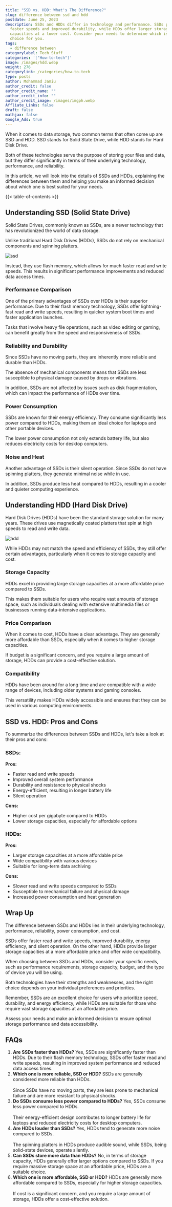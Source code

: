 ```yaml
---
title: "SSD vs. HDD: What's The Difference?"
slug: difference between ssd and hdd
postdate: June 25, 2023
description: SSDs and HDDs differ in technology and performance. SSDs provide
  faster speeds and improved durability, while HDDs offer larger storage
  capacities at a lower cost. Consider your needs to determine which is the best
  choice for you.
tags:
  - difference between
categorylabel: Tech Stuff
categories: '["How-to-tech"]'
image: /images/hdd.webp
weight: 276
categorylink: /categories/how-to-tech
type: posts
author: Mohammad Jamiu
author_credit: false
author_credit_name: ""
author_credit_info: ""
author_credit_image: /images/imgph.webp
Affliate_Links: false
draft: false
mathjax: false
Google_Ads: true
---
```

When it comes to data storage, two common terms that often come up are SSD and HDD. SSD stands for Solid State Drive, while HDD stands for Hard Disk Drive. 

Both of these technologies serve the purpose of storing your files and data, but they differ significantly in terms of their underlying technology, performance, and reliability. 

In this article, we will look into the details of SSDs and HDDs, explaining the differences between them and helping you make an informed decision about which one is best suited for your needs.

{{< table-of-contents >}}

## **Understanding SSD (Solid State Drive)**

Solid State Drives, commonly known as SSDs, are a newer technology that has revolutionized the world of data storage. 

Unlike traditional Hard Disk Drives (HDDs), SSDs do not rely on mechanical components and spinning platters. 

![ssd](/images/ssd.webp "ssd")

Instead, they use flash memory, which allows for much faster read and write speeds. This results in significant performance improvements and reduced data access times.

### **Performance Comparison**

One of the primary advantages of SSDs over HDDs is their superior performance. Due to their flash memory technology, SSDs offer lightning-fast read and write speeds, resulting in quicker system boot times and faster application launches. 

Tasks that involve heavy file operations, such as video editing or gaming, can benefit greatly from the speed and responsiveness of SSDs.

### **Reliability and Durability**

Since SSDs have no moving parts, they are inherently more reliable and durable than HDDs. 

The absence of mechanical components means that SSDs are less susceptible to physical damage caused by drops or vibrations. 

In addition, SSDs are not affected by issues such as disk fragmentation, which can impact the performance of HDDs over time.

### **Power Consumption**

SSDs are known for their energy efficiency. They consume significantly less power compared to HDDs, making them an ideal choice for laptops and other portable devices. 

The lower power consumption not only extends battery life, but also reduces electricity costs for desktop computers.

### **Noise and Heat**

Another advantage of SSDs is their silent operation. Since SSDs do not have spinning platters, they generate minimal noise while in use. 

In addition, SSDs produce less heat compared to HDDs, resulting in a cooler and quieter computing experience.

## **Understanding HDD (Hard Disk Drive)**

Hard Disk Drives (HDDs) have been the standard storage solution for many years. These drives use magnetically coated platters that spin at high speeds to read and write data. 

![hdd](/images/hdd.webp "hdd")

While HDDs may not match the speed and efficiency of SSDs, they still offer certain advantages, particularly when it comes to storage capacity and cost.

### **Storage Capacity**

HDDs excel in providing large storage capacities at a more affordable price compared to SSDs. 

This makes them suitable for users who require vast amounts of storage space, such as individuals dealing with extensive multimedia files or businesses running data-intensive applications.

### **Price Comparison**

When it comes to cost, HDDs have a clear advantage. They are generally more affordable than SSDs, especially when it comes to higher storage capacities. 

If budget is a significant concern, and you require a large amount of storage, HDDs can provide a cost-effective solution.

### **Compatibility**

HDDs have been around for a long time and are compatible with a wide range of devices, including older systems and gaming consoles. 

This versatility makes HDDs widely accessible and ensures that they can be used in various computing environments.

## **SSD vs. HDD: Pros and Cons**

To summarize the differences between SSDs and HDDs, let's take a look at their pros and cons:

### **SSDs:**

**Pros:**

* Faster read and write speeds
* Improved overall system performance
* Durability and resistance to physical shocks
* Energy-efficient, resulting in longer battery life
* Silent operation

**Cons:**

* Higher cost per gigabyte compared to HDDs
* Lower storage capacities, especially for affordable options

### **HDDs:**

**Pros:**

* Larger storage capacities at a more affordable price
* Wide compatibility with various devices
* Suitable for long-term data archiving

**Cons:**

* Slower read and write speeds compared to SSDs
* Susceptible to mechanical failure and physical damage
* Increased power consumption and heat generation

## **Wrap Up**

The difference between SSDs and HDDs lies in their underlying technology, performance, reliability, power consumption, and cost. 

SSDs offer faster read and write speeds, improved durability, energy efficiency, and silent operation. On the other hand, HDDs provide larger storage capacities at a more affordable price and offer wide compatibility.

When choosing between SSDs and HDDs, consider your specific needs, such as performance requirements, storage capacity, budget, and the type of device you will be using. 

Both technologies have their strengths and weaknesses, and the right choice depends on your individual preferences and priorities.

Remember, SSDs are an excellent choice for users who prioritize speed, durability, and energy efficiency, while HDDs are suitable for those who require vast storage capacities at an affordable price. 

Assess your needs and make an informed decision to ensure optimal storage performance and data accessibility.

## **FAQs**

1. **Are SSDs faster than HDDs?** Yes, SSDs are significantly faster than HDDs. Due to their flash memory technology, SSDs offer faster read and write speeds, resulting in improved system performance and reduced data access times.
2. **Which one is more reliable, SSD or HDD?** SSDs are generally considered more reliable than HDDs. \
   \
   Since SSDs have no moving parts, they are less prone to mechanical failure and are more resistant to physical shocks.
3. **Do SSDs consume less power compared to HDDs?** Yes, SSDs consume less power compared to HDDs. \
   \
   Their energy-efficient design contributes to longer battery life for laptops and reduced electricity costs for desktop computers.
4. **Are HDDs louder than SSDs?** Yes, HDDs tend to generate more noise compared to SSDs. \
   \
   The spinning platters in HDDs produce audible sound, while SSDs, being solid-state devices, operate silently.
5. **Can SSDs store more data than HDDs?** No, in terms of storage capacity, HDDs generally offer larger options compared to SSDs. If you require massive storage space at an affordable price, HDDs are a suitable choice.
6. **Which one is more affordable, SSD or HDD?** HDDs are generally more affordable compared to SSDs, especially for higher storage capacities. \
   \
   If cost is a significant concern, and you require a large amount of storage, HDDs offer a cost-effective solution.
